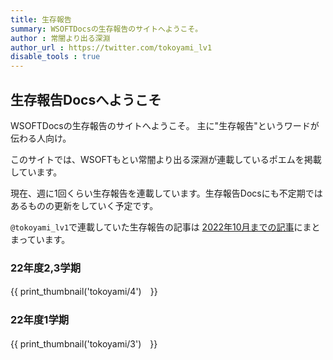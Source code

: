 ```yaml
---
title: 生存報告
summary: WSOFTDocsの生存報告のサイトへようこそ。
author : 常闇より出る深淵
author_url : https://twitter.com/tokoyami_lv1
disable_tools : true
---
```

## 生存報告Docsへようこそ
WSOFTDocsの生存報告のサイトへようこそ。
主に"生存報告"というワードが伝わる人向け。

このサイトでは、WSOFTもとい常闇より出る深淵が連載しているポエムを掲載しています。

現在、週に1回くらい生存報告を連載しています。生存報告Docsにも不定期ではあるものの更新をしていく予定です。

`@tokoyami_lv1`で連載していた生存報告の記事は
[2022年10月までの記事](3/index.md)にまとまっています。


### 22年度2,3学期

{{ print_thumbnail('tokoyami/4')　}}


### 22年度1学期

{{ print_thumbnail('tokoyami/3')　}}
